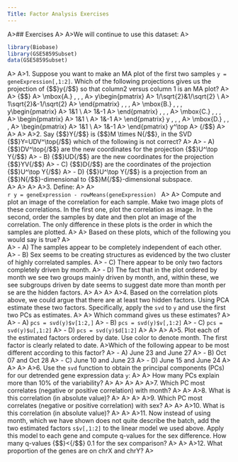 ```yaml
---
Title: Factor Analysis Exercises
---
```


A>## Exercises
A>
A>We will continue to use this dataset:
A>
```r
library(Biobase)
library(GSE5859Subset)
data(GSE5859Subset)
```
A>
A>1. Suppose you want to make an MA plot of the first two samples `y = geneExpression[,1:2]`. Which of the following projections gives us the projection of {$$}y{/$$} so that column2 versus column 1 is an MA plot?
A>
A>    {$$}
A>    \mbox{A.} \, \, \,
A>    y\begin{pmatrix}
A>    1/\sqrt{2}&1/\sqrt{2} \\ 
A>    1\sqrt{2}&-1/\sqrt{2}
A>    \end{pmatrix} \,  \, \,
A>    \mbox{B.} \, \, \, y\begin{pmatrix} 
A>    1&1 \\ 
A>    1&-1
A>    \end{pmatrix}  \, \, \,
A>    \mbox{C.} \, \, \, 
A>    \begin{pmatrix} 
A>    1&1 \\ 
A>    1&-1
A>    \end{pmatrix} y \, \, \,
A>    \mbox{D.} \, \, \,
A>    \begin{pmatrix} 
A>    1&1 \\ 
A>    1&-1
A>    \end{pmatrix} y^\top
A>    {/$$}
A>
A>
A>
A>2. Say {$$}Y{/$$} is {$$}M \times N{/$$}, in the SVD {$$}Y=UDV^\top{/$$} which of the following is not correct?
A>
A>    - A) {$$}DV^\top{/$$} are the new coordinates for the projection {$$}U^\top Y{/$$}
A>    - B) {$$}UD{/$$} are the new coordinates for the projection {$$}YV{/$$}
A>    - C) {$$}D{/$$} are the coordinates of the projection {$$}U^\top Y{/$$}
A>    - D) {$$}U^\top Y{/$$} is a projection from an {$$}N{/$$}-dimensional to {$$}M{/$$}-dimensional subspace.  
A>
A>
A>
A>3. Define:
A>
A>    
    ```r
    y = geneExpression - rowMeans(geneExpression)
    ```
A>
A>    Compute and plot an image of the correlation for each sample. Make two image plots of these correlations. In the first one, plot the correlation as image. In the second, order the samples by date and then plot an image of the correlation. The only difference in these plots is the order in which the samples are plotted.
A>
A>    Based on these plots, which of the following you would say is true?
A>    
A>    - A) The samples appear to be completely independent of each other.
A>    - B) Sex seems to be creating structures as evidenced by the two cluster of highly correlated samples.
A>    - C) There appear to be only two factors completely driven by month.
A>    - D) The fact that in the plot ordered by month we see two groups mainly driven by month, and, within these, we see subgroups driven by date seems to suggest date more than month per se are the hidden factors.
A>
A>
A>
A>4. Based on the correlation plots above, we could argue that there are at least two hidden factors. Using PCA estimate these two factors. Specifically, apply the `svd` to `y` and use the first two PCs as estimates.
A>
A>    Which command gives us these estimates?
A>
A>    - A) `pcs = svd(y)$v[1:2,]`
A>    - B) `pcs = svd(y)$v[,1:2]`
A>    - C) `pcs = svd(y)$u[,1:2]`
A>    - D) `pcs = svd(y)$d[1:2]`
A>
A>
A>
A>5. Plot each of the estimated factors ordered by date. Use color to denote month. The first factor is clearly related to date. 
A>Which of the following appear to be most different according to this factor?
A>    - A) June 23 and June 27
A>    - B) Oct 07 and Oct 28
A>    - C) June 10 and June 23
A>    - D) June 15 and June 24
A>
A>
A>
A>6. Use the `svd` function to obtain the principal components (PCs) for our detrended gene expression data `y`:
A>
A>    How many PCs explain more than 10% of the variability?
A>
A>
A>
A>
A>7. Which PC most correlates (negative or positive correlation) with month? 
A>
A>
A>8. What is this correlation (in absolute value)?
A>
A>
A>
A>9. Which PC most correlates (negative or positive correlation) with sex? 
A>
A>
A>10. What is this correlation (in absolute value)?
A>
A>
A>11. Now instead of using month, which we have shown does not quite describe the batch, add the two estimated factors `s$v[,1:2]` to the linear model we used above. Apply this model to each gene and compute q-values for the sex difference. How many q-values {$$}<{/$$} 0.1 for the sex comparison?
A>
A>
A>12. What proportion of the genes are on chrX and chrY?
A>
